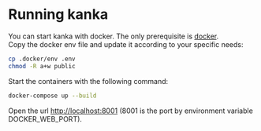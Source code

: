 # Running kanka

You can start kanka with docker. The only prerequisite is [docker](https://www.docker.com/).  
Copy the docker env file and update it according to your specific needs:

```bash
cp .docker/env .env
chmod -R a+w public
```

Start the containers with the following command:

```bash
docker-compose up --build
```

Open the url <http://localhost:8001> (8001 is the port by environment variable DOCKER_WEB_PORT).
